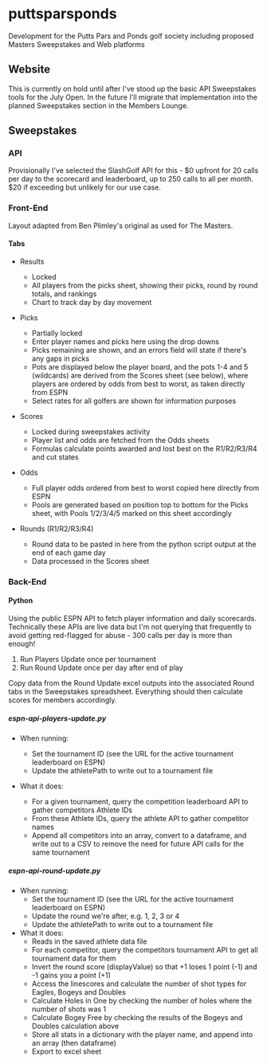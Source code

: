 # puttsparsponds
Development for the Putts Pars and Ponds golf society including proposed Masters Sweepstakes and Web platforms

## Website

This is currently on hold until after I've stood up the basic API Sweepstakes tools for the July Open. In the future I'll migrate that implementation into the planned Sweepstakes section in the Members Lounge.

## Sweepstakes

### API

Provisionally I've selected the SlashGolf API for this - $0 upfront for 20 calls per day to the scorecard and leaderboard, up to 250 calls to all per month. $20 if exceeding but unlikely for our use case.

### Front-End

Layout adapted from Ben Plimley's original as used for The Masters.

#### Tabs

- Results
    - Locked
    - All players from the picks sheet, showing their picks, round by round totals, and rankings
    - Chart to track day by day movement

- Picks
    - Partially locked
    - Enter player names and picks here using the drop downs
    - Picks remaining are shown, and an errors field will state if there's any gaps in picks
    - Pots are displayed below the player board, and the pots 1-4 and 5 (wildcards) are derived from the Scores sheet (see below), where players are ordered by odds from best to worst, as taken directly from ESPN
    - Select rates for all golfers are shown for information purposes

- Scores
    - Locked during sweepstakes activity
    - Player list and odds are fetched from the Odds sheets
    - Formulas calculate points awarded and lost best on the R1/R2/R3/R4 and cut states

- Odds
    - Full player odds ordered from best to worst copied here directly from ESPN
    - Pools are generated based on position top to bottom for the Picks sheet, with Pools 1/2/3/4/5 marked on this sheet accordingly

- Rounds (R1/R2/R3/R4)
    - Round data to be pasted in here from the python script output at the end of each game day
    - Data processed in the Scores sheet

### Back-End

#### Python

Using the public ESPN API to fetch player information and daily scorecards. Technically these APIs are live data but I'm not querying that frequently to avoid getting red-flagged for abuse - 300 calls per day is more than enough!

1) Run Players Update once per tournament
2) Run Round Update once per day after end of play

Copy data from the Round Update excel outputs into the associated Round tabs in the Sweepstakes spreadsheet. Everything should then calculate scores for members accordingly.

##### espn-api-players-update.py

- When running:
    - Set the tournament ID (see the URL for the active tournament leaderboard on ESPN)
    - Update the athletePath to write out to a tournament file

- What it does:
    - For a given tournament, query the competition leaderboard API to gather competitors Athlete IDs
    - From these Athlete IDs, query the athlete API to gather competitor names
    - Append all competitors into an array, convert to a dataframe, and write out to a CSV to remove the need for future API calls for the same tournament

##### espn-api-round-update.py

- When running:
    - Set the tournament ID (see the URL for the active tournament leaderboard on ESPN)
    - Update the round we're after, e.g. 1, 2, 3 or 4
    - Update the athletePath to write out to a tournament file
- What it does:
    - Reads in the saved athlete data file
    - For each competitor, query the competitors tournament API to get all tournament data for them
    - Invert the round score (displayValue) so that +1 loses 1 point (-1) and -1 gains you a point (+1)
    - Access the linescores and calculate the number of shot types for Eagles, Bogeys and Doubles
    - Calculate Holes in One by checking the number of holes where the number of shots was 1
    - Calculate Bogey Free by checking the results of the Bogeys and Doubles calculation above
    - Store all stats in a dictionary with the player name, and append into an array (then dataframe)
    - Export to excel sheet